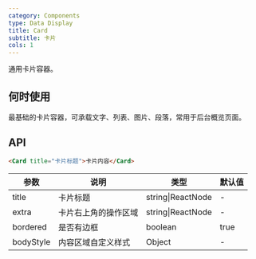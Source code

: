 ```yaml
---
category: Components
type: Data Display
title: Card
subtitle: 卡片
cols: 1
---
```


通用卡片容器。

## 何时使用

最基础的卡片容器，可承载文字、列表、图片、段落，常用于后台概览页面。

## API

```html
<Card title="卡片标题">卡片内容</Card>
```

| 参数     | 说明           | 类型     | 默认值       |
|----------|----------------|----------|--------------|
| title    | 卡片标题 | string\|ReactNode   |  -  |
| extra    | 卡片右上角的操作区域 | string\|ReactNode   | - |
| bordered | 是否有边框 | boolean   |  true  |
| bodyStyle | 内容区域自定义样式 | Object   |  -  |
